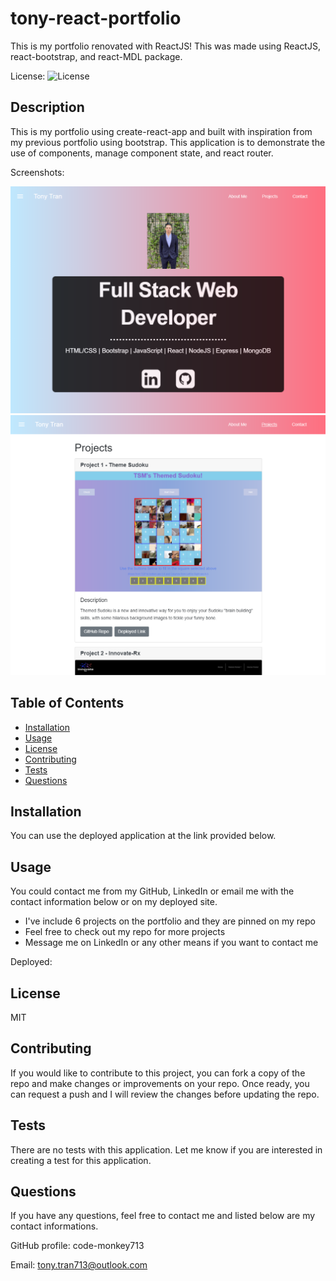 # tony-react-portfolio
This is my portfolio renovated with ReactJS! This was made using ReactJS, react-bootstrap, and react-MDL package.  

License: ![License](https://img.shields.io/badge/license-MIT-green)

## Description 

This is my portfolio using create-react-app and built with inspiration from my previous portfolio using bootstrap. This application is to demonstrate the use of components, manage component state, and react router. 

Screenshots:

![screenshot](./assets/screenshot-land.png)
![screenshot](./assets/screenshot-project.png)

## Table of Contents

* [Installation](#installation)
* [Usage](#usage)
* [License](#license)
* [Contributing](#contributing)
* [Tests](#tests)
* [Questions](#questions)

## Installation

You can use the deployed application at the link provided below. 

## Usage 

You could contact me from my GitHub, LinkedIn or email me with the contact information below or on my deployed site. 

  - I've include 6 projects on the portfolio and they are pinned on my repo
  - Feel free to check out my repo for more projects
  - Message me on LinkedIn or any other means if you want to contact me

Deployed: 

## License

MIT

## Contributing

If you would like to contribute to this project, you can fork a copy of the repo and make changes or improvements on your repo. Once ready, you can request a push and I will review the changes before updating the repo. 

## Tests

There are no tests with this application. Let me know if you are interested in creating a test for this application. 

## Questions

If you have any questions, feel free to contact me and listed below are my contact informations. 

GitHub profile: code-monkey713

Email: tony.tran713@outlook.com
